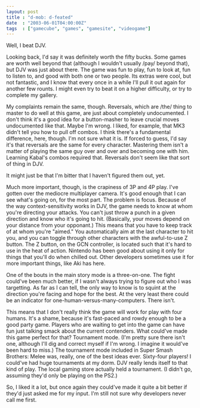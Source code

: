 ```yaml
---
layout: post
title : "d-mob: d-feated"
date  : "2003-06-01T04:00:00Z"
tags  : ["gamecube", "games", "gamesite", "videogame"]
---
```

Well, I beat DJV.

Looking back, I'd say it was definitely worth the fifty bucks.  Some games are worth well beyond that (although I wouldn't usually /pay/ beyond that), but DJV was just about there.  The game was fun to play, fun to look at, fun to listen to, and good with both one or two people.  Its extras were cool, but not fantastic, and I know that every once in a while I'll pull it out again for another few rounts.  I might even try to beat it on a higher difficulty, or try to complete my gallery.

My complaints remain the same, though.  Reversals, which are /the/ thing to master to do well at this game, are just about completely undocumented.  I don't think it's a good idea for a button-masher to leave crucial moves undocumented like that.  Maybe I'm wrong.  I liked, for example, that MK3 didn't tell you how to pull off combos.  I think there's a fundamental difference, here, though.  I'm not sure what it is.  If forced to guess, I'd say it's that reversals are the same for every character.  Mastering them isn't a matter of playing the same guy over and over and becoming one with him. Learning Kabal's combos required that.  Reversals don't seem like that sort of thing in DJV.

It might just be that I'm bitter that I haven't figured them out, yet.

Much more important, though, is the crapiness of 3P and 4P play.  I've gotten over the mediocre multiplayer camera.  It's good enough that I can see what's going on, for the most part.  The problem is focus.  Because of the way context-sensitivity works in DJV, the game needs to know at whom you're directing your attacks.  You can't just throw a punch in a given direction and know who it's going to hit.  (Basically, your moves depend on your distance from your opponant.)  This means that you have to keep track of at whom you're "aimed."  You automatically aim at the last character to hit you, and you can toggle through other characters with the awful-to-use Z button.  The Z button, on the GCN controller, is located such that it's hard to use in the heat of action.  Nintendo has been good about using it only for things that you'll do when chilled out.  Other developers sometimes use it for more important things, like Aki has here.

One of the bouts in the main story mode is a three-on-one.  The fight could've been much better, if I wasn't always trying to figure out who I was targetting. As far as I can tell, the only way to know is to squint at the direction you're facing and hope for the best.  At the very least there could be an indicator for one-human-versus-many-computers.  There isn't.

This means that I don't really think the game will work for play with four humans.  It's a shame, because it's fast-paced and rowdy enough to be a good party game.  Players who are waiting to get into the game can have fun just talking smack about the current contenders.  What could've made this game perfect for that?  Tournament mode.  (I'm pretty sure there isn't one, although I'll dig and correct myself if I'm wrong.  I imagine it would've been hard to miss.)  The tournament mode included in Super Smash Brothers: Melee was, really, one of the best ideas ever.  Sixty-four players!  I could've had huge tournaments at my dorm.  DJV really lends itself to that kind of play.  The local gaming store actually held a tournament.  (I didn't go, assuming they'd only be playing on the PS2.)

So, I liked it a lot, but once again they could've made it quite a bit better if they'd just asked me for my input.  I'm still not sure why developers never call me first.

